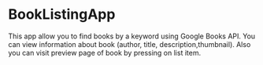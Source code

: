 # BookListingApp
This app allow you to find books by a keyword using Google Books API.
You can view information about book (author, title, description,thumbnail).
Also you can visit preview page of book by pressing on list item.
